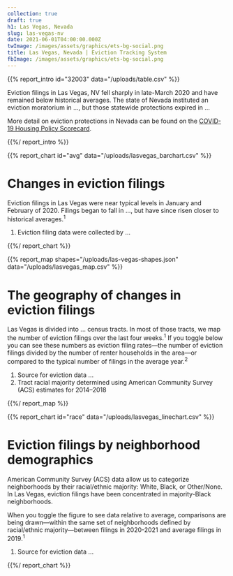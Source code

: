 ```yaml
---
collection: true
draft: true
h1: Las Vegas, Nevada
slug: las-vegas-nv
date: 2021-06-01T04:00:00.000Z
twImage: /images/assets/graphics/ets-bg-social.png
title: Las Vegas, Nevada | Eviction Tracking System
fbImage: /images/assets/graphics/ets-bg-social.png
---
```


{{% report_intro id="32003" data="/uploads/table.csv" %}}

Eviction filings in Las Vegas, NV fell sharply in late-March 2020 and have remained below historical averages. The state of Nevada instituted an eviction moratorium in ..., but those statewide protections expired in ...

More detail on eviction protections in Nevada can be found on the [COVID-19 Housing Policy Scorecard](https://evictionlab.org/covid-policy-scorecard/nv/).

{{%/ report_intro %}}

{{% report_chart id="avg" data="/uploads/lasvegas_barchart.csv" %}}

# Changes in eviction filings

Eviction filings in Las Vegas were near typical levels in January and February of 2020. Filings began to fall in ..., but have since risen closer to historical averages.<sup>1</sup>

1. Eviction filing data were collected by ...

{{%/ report_chart %}}



{{% report_map shapes="/uploads/las-vegas-shapes.json" data="/uploads/lasvegas_map.csv" %}}

# The geography of changes in eviction filings

Las Vegas is divided into ... census tracts. In most of those tracts, we map the number of eviction filings over the last four weeks.<sup>1</sup> If you toggle below you can see these numbers as eviction filing rates—the number of eviction filings divided by the number of renter households in the area—or compared to the typical number of filings in the average year.<sup>2</sup>

1. Source for eviction data ... 
2. Tract racial majority determined using American Community Survey (ACS) estimates for 2014–2018

{{%/ report_map %}}

{{% report_chart id="race" data="/uploads/lasvegas_linechart.csv" %}}

# Eviction filings by neighborhood demographics

American Community Survey (ACS) data allow us to categorize neighborhoods by their racial/ethnic majority: White, Black, or Other/None. In Las Vegas, eviction filings have been concentrated in majority-Black neighborhoods. 

When you toggle the figure to see data relative to average, comparisons are being drawn—within the same set of neighborhoods defined by racial/ethnic majority—between filings in 2020-2021 and average filings in 2019.<sup>1</sup>

1. Source for eviction data ...

{{%/ report_chart %}}